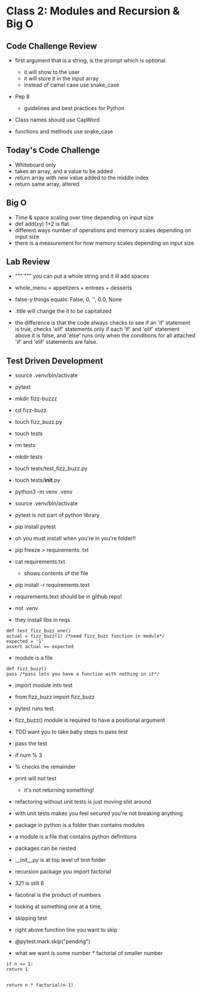 # Class 2: Modules and Recursion & Big O

## Code Challenge Review

- first argument that is a string, is the prompt which is optional.
  - it will show to the user
  - it will store it in the input array
  - instead of camel case use snake_case

- Pep 8
  - guidelines and best practices for Python
- Class names should use CapWord
- functions and methods use snake_case

## Today's Code Challenge

- Whiteboard only
- takes an array, and a value to be added
- return array with new value added to the middle index
- return same array, altered

## Big O

- Time & space scaling over time depending on input size
- def add(xy) 1+2 is flat
- different ways number of operations and memory scales depending on input size
- there is a measurement for how memory scales depending on input size

## Lab Review

- """ """ you can put a whole string and it ill add spaces
- whole_menu = appetizers + entrees + desserts

- false-y things equals: False, 0, '', 0.0, None
- .title will change the it to be capitalized
- the difference is that the code always checks to see if an 'if' statement is true, checks 'elif' statements only if each 'if' and 'elif' statement above it is false, and 'else' runs only when the conditions for all attached 'if' and 'elif' statements are false.

## Test Driven Development

- source .venv/bin/activate
- pytest
- mkdir fizz-buzzz
- cd fizz-buzz
- touch fizz_buzz.py
- touch tests
- rm tests
- mkdir tests
- touch tests/test_fizz_buzz.py
- touch tests/__init__.py
- python3 -m venv .venv
- source .venv/bin/activate

- pytest is not part of python library
- pip install pytest
- oh you must install when you're in you're folder!!
- pip freeze > requirements. txt
- cat requirements.txt
  - shows contents of the file
- pip install -r requirements.text
- requirements.text should be in github repo!
- not .venv
- they install libs in reqs

```{python}
def test_fizz_buzz_one()
actual = fizz_buzz(1) /*need fizz_buzz function in module*/
expected = '1'
assert actual == expected
```

- module is a file

```{python}
def fizz_buzz()
pass /*pass lets you have a function with nothing in it*/
```

- import module into test
- from fizz_buzz import fizz_buzz
- pytest runs test
- fizz_buzz() module is required to have a positional argument

- TDD want you to take baby steps to pass test
- pass the test

- if num % 3
- % checks the remainder

- print will not test
  - it's not returning something!

- refactoring without unit tests is just moving shit around
- with unit tests makes you feel secured you're not breaking anything

- package in python is a folder than contains modules
- a module is a file that contains python definitions
- packages can be nested
- __init__py is at top level of test folder
- recursion package you import factorial
- 3*2*1 is still 6
- facotiral is the product of numbers

- looking at something one at a time, 
- skipping test
- right above function line you want to skip
- @pytest.mark.skip("pending")

- what we want is some number * factorial of smaller number

```{}
if n <= 1:
return 1


return n * factorial(n-1)
```
